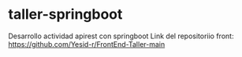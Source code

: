 # taller-springboot
Desarrollo actividad apirest con springboot
Link del repositoriio front: https://github.com/Yesid-r/FrontEnd-Taller-main

